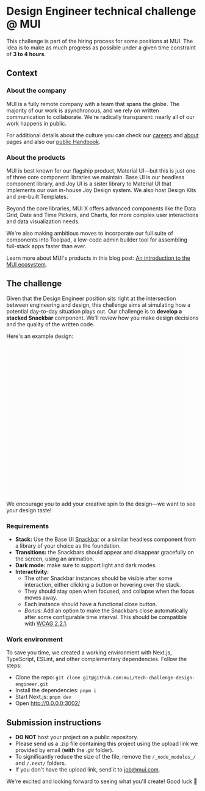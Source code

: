 # Design Engineer technical challenge @ MUI

This challenge is part of the hiring process for some positions at MUI.
The idea is to make as much progress as possible under a given time constraint of **3 to 4 hours**.

## Context

### About the company

MUI is a fully remote company with a team that spans the globe.
The majority of our work is asynchronous, and we rely on written communication to collaborate.
We're radically transparent: nearly all of our work happens in public.

For additional details about the culture you can check our [careers](https://mui.com/careers/) and [about](https://mui.com/about/) pages and also our [public Handbook](https://mui-org.notion.site/Handbook-f086d47e10794d5e839aef9dc67f324b).

### About the products

MUI is best known for our flagship product, Material UI—but this is just one of three core component libraries we maintain.
Base UI is our headless component library, and Joy UI is a sister library to Material UI that implements our own in-house Joy Design system.
We also host Design Kits and pre-built Templates.

Beyond the core libraries, MUI X offers advanced components like the Data Grid, Date and Time Pickers, and Charts, for more complex user interactions and data visualization needs.

We're also making ambitious moves to incorporate our full suite of components into Toolpad, a low-code admin builder tool for assembling full-stack apps faster than ever.

Learn more about MUI's products in this blog post: [An introduction to the MUI ecosystem](https://mui.com/blog/mui-product-comparison/).

## The challenge

Given that the Design Engineer position sits right at the intersection between engineering and design, this challenge aims at simulating how a potential day-to-day situation plays out.
Our challenge is to **develop a stacked Snackbar** component.
We'll review how you make design decisions and the quality of the written code.

Here's an example design:

<img alt="Snackbars example design" src="./public/snackbar-reference.gif" width="465" height="392" />

We encourage you to add your creative spin to the design—we want to see your design taste!

### Requirements

- **Stack:** Use the Base UI [Snackbar](https://mui.com/base-ui/react-snackbar/) or a similar headless component from a library of your choice as the foundation.
- **Transitions:** the Snackbars should appear and disappear gracefully on the screen, using an animation.
- **Dark mode:** make sure to support light and dark modes.
- **Interactivity:**
  - The other Snackbar instances should be visible after some interaction, either clicking a button or hovering over the stack.
  - They should stay open when focused, and collapse when the focus moves away.
  - Each instance should have a functional close button.
  - _Bonus:_ Add an option to make the Snackbars close automatically after some configurable time interval. This should be compatible with [WCAG 2.2.1](https://www.w3.org/TR/WCAG21/#enough-time).

### Work environment

To save you time, we created a working environment with Next.js, TypeScript, ESLint, and other complementary dependencies.
Follow the steps:

- Clone the repo: `git clone git@github.com:mui/tech-challenge-design-engineer.git`
- Install the dependencies: `pnpm i`
- Start Next.js: `pnpm dev`
- Open http://0.0.0.0:3002/

## Submission instructions

- **DO NOT** host your project on a public repository.
- Please send us a .zip file containing this project using the upload link we provided by email (**with** the _.git_ folder).
- To significantly reduce the size of the file, remove the `/_node_modules_/` and `/.next/` folders.
- If you don't have the upload link, send it to job@mui.com.

We're excited and looking forward to seeing what you'll create!
Good luck 🚀
